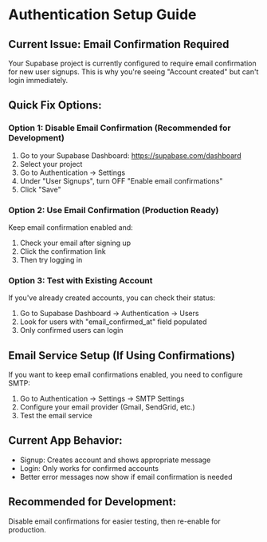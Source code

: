 # Authentication Setup Guide

## Current Issue: Email Confirmation Required

Your Supabase project is currently configured to require email confirmation for new user signups. This is why you're seeing "Account created" but can't login immediately.

## Quick Fix Options:

### Option 1: Disable Email Confirmation (Recommended for Development)
1. Go to your Supabase Dashboard: https://supabase.com/dashboard
2. Select your project
3. Go to Authentication → Settings
4. Under "User Signups", turn OFF "Enable email confirmations"
5. Click "Save"

### Option 2: Use Email Confirmation (Production Ready)
Keep email confirmation enabled and:
1. Check your email after signing up
2. Click the confirmation link
3. Then try logging in

### Option 3: Test with Existing Account
If you've already created accounts, you can check their status:
1. Go to Supabase Dashboard → Authentication → Users
2. Look for users with "email_confirmed_at" field populated
3. Only confirmed users can login

## Email Service Setup (If Using Confirmations)
If you want to keep email confirmations enabled, you need to configure SMTP:
1. Go to Authentication → Settings → SMTP Settings
2. Configure your email provider (Gmail, SendGrid, etc.)
3. Test the email service

## Current App Behavior:
- Signup: Creates account and shows appropriate message
- Login: Only works for confirmed accounts
- Better error messages now show if email confirmation is needed

## Recommended for Development:
Disable email confirmations for easier testing, then re-enable for production.